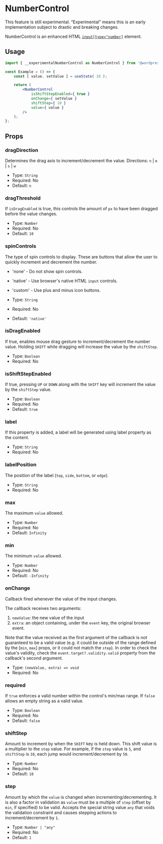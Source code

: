 # NumberControl

<div class="callout callout-alert">
This feature is still experimental. “Experimental” means this is an early implementation subject to drastic and breaking changes.
</div>

NumberControl is an enhanced HTML [`input[type="number]`](https://developer.mozilla.org/en-US/docs/Web/HTML/Element/input/number) element.

## Usage

```jsx
import { __experimentalNumberControl as NumberControl } from '@wordpress/components';

const Example = () => {
	const [ value, setValue ] = useState( 10 );

	return (
		<NumberControl
			isShiftStepEnabled={ true }
			onChange={ setValue }
			shiftStep={ 10 }
			value={ value }
		/>
	);
};
```

## Props

### dragDirection

Determines the drag axis to increment/decrement the value.
Directions: `n` | `e` | `s` | `w`

-   Type: `String`
-   Required: No
-   Default: `n`

### dragThreshold

If `isDragEnabled` is true, this controls the amount of `px` to have been dragged before the value changes.

-   Type: `Number`
-   Required: No
-   Default: `10`

### spinControls

 The type of spin controls to display. These are buttons that allow the user to
 quickly increment and decrement the number.

 - 'none' - Do not show spin controls.
 - 'native' - Use browser's native HTML `input` controls.
 - 'custom' - Use plus and minus icon buttons.

-   Type: `String`
-   Required: No
-   Default: `'native'`

### isDragEnabled

If true, enables mouse drag gesture to increment/decrement the number value. Holding `SHIFT` while dragging will increase the value by the `shiftStep`.

-   Type: `Boolean`
-   Required: No

### isShiftStepEnabled

If true, pressing `UP` or `DOWN` along with the `SHIFT` key will increment the value by the `shiftStep` value.

-   Type: `Boolean`
-   Required: No
-   Default: `true`

### label

If this property is added, a label will be generated using label property as the content.

-   Type: `String`
-   Required: No

### labelPosition

The position of the label (`top`, `side`, `bottom`, or `edge`).

-   Type: `String`
-   Required: No

### max

The maximum `value` allowed.

-   Type: `Number`
-   Required: No
-   Default: `Infinity`

### min

The minimum `value` allowed.

-   Type: `Number`
-   Required: No
-   Default: `-Infinity`

### onChange

Callback fired whenever the value of the input changes.

The callback receives two arguments:

1. `newValue`: the new value of the input
2. `extra`: an object containing, under the `event` key, the original browser event.

Note that the value received as the first argument of the callback is _not_ guaranteed to be a valid value (e.g. it could be outside of the range defined by the [`min`, `max`] props, or it could not match the `step`). In order to check the value's validity, check the `event.target?.validity.valid` property from the callback's second argument.

-   Type: `(newValue, extra) => void`
-   Required: No

### required

If `true` enforces a valid number within the control's min/max range. If `false` allows an empty string as a valid value.

-   Type: `Boolean`
-   Required: No
-   Default: `false`

### shiftStep

Amount to increment by when the `SHIFT` key is held down. This shift value is a multiplier to the `step` value. For example, if the `step` value is `5`, and `shiftStep` is `10`, each jump would increment/decrement by `50`.

-   Type: `Number`
-   Required: No
-   Default: `10`

### step

Amount by which the `value` is changed when incrementing/decrementing. It is also a factor in validation as `value` must be a multiple of `step` (offset by `min`, if specified) to be valid. Accepts the special string value `any` that voids the validation constraint and causes stepping actions to increment/decrement by `1`.

-   Type: `Number | "any"`
-   Required: No
-   Default: `1`
